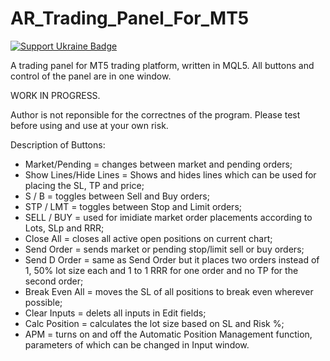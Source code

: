 # AR_Trading_Panel_For_MT5

[![Support Ukraine Badge](https://bit.ly/support-ukraine-now)](https://github.com/support-ukraine/support-ukraine)

A trading panel for MT5 trading platform, written in MQL5. All buttons and control of the panel are in one window.

WORK IN PROGRESS.

Author is not reponsible for the correctnes of the program. Please test before using and use at your own risk.

Description of Buttons:
- Market/Pending = changes between market and pending orders;
- Show Lines/Hide Lines = Shows and hides lines which can be used for placing the SL, TP and price;
- S / B = toggles between Sell and Buy orders;
- STP / LMT = toggles between Stop and Limit orders;
- SELL / BUY = used for imidiate market order placements according to Lots, SLp and RRR;
- Close All = closes all active open positions on current chart;
- Send Order = sends market or pending stop/limit sell or buy orders;
- Send D Order = same as Send Order but it places two orders instead of 1, 50% lot size each and 1 to 1 RRR for one order and no TP for the second order;
- Break Even All = moves the SL of all positions to break even wherever possible;
- Clear Inputs = delets all inputs in Edit fields;
- Calc Position = calculates the lot size based on SL and Risk %;
- APM = turns on and off the Automatic Position Management function, parameters of which can be changed in Input window.

